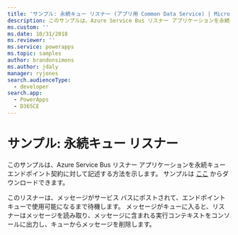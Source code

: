 ```yaml
---
title: 'サンプル: 永続キュー リスナー (アプリ用 Common Data Service) | Microsoft Docs'
description: このサンプルは、Azure Service Bus リスナー アプリケーションを永続キュー エンドポイント契約に対して記述する方法を示します。
ms.custom: ''
ms.date: 10/31/2018
ms.reviewer: ''
ms.service: powerapps
ms.topic: samples
author: brandonsimons
ms.author: jdaly
manager: ryjones
search.audienceType:
  - developer
search.app:
  - PowerApps
  - D365CE
---
```

# <a name="sample-persistent-queue-listener"></a>サンプル: 永続キュー リスナー

<!-- https://docs.microsoft.com/en-us/dynamics365/customer-engagement/developer/sample-persistent-queue-listener -->

このサンプルは、Azure Service Bus リスナー アプリケーションを永続キュー エンドポイント契約に対して記述する方法を示します。 サンプルは [ここ](https://github.com/Microsoft/PowerApps-Samples/tree/master/cds/orgsvc/C%23/PersistentQueueListener) からダウンロードできます。

このリスナーは、メッセージがサービス バスにポストされて、エンドポイント キューで使用可能になるまで待機します。 メッセージがキューに入ると、リスナーはメッセージを読み取り、メッセージに含まれる実行コンテキストをコンソールに出力し、キューからメッセージを削除します。
